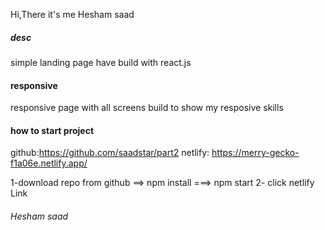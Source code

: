 Hi,There                 it's me Hesham saad

##### desc

simple landing page have build with react.js 


#### responsive 
 responsive page with all screens 
 build to show my resposive skills 

#### how to start project
github:https://github.com/saadstar/part2
netlify: https://merry-gecko-f1a06e.netlify.app/

1-download repo from github ==> npm install ===> npm start
2- click netlify Link 

###### Hesham saad

